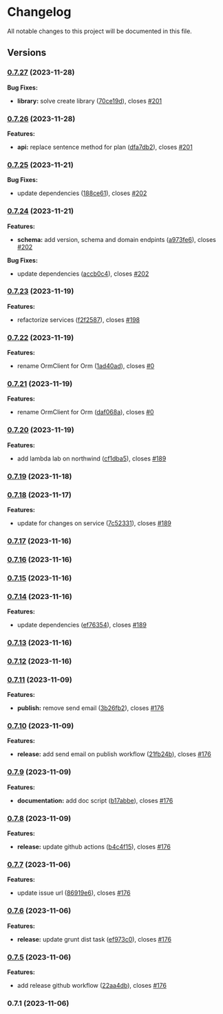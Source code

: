 # Changelog

All notable changes to this project will be documented in this file.

## Versions

### [0.7.27](https://github.com/FlavioLionelRita/lambdaorm-client-node/compare/v0.7.26...v0.7.27) (2023-11-28)

**Bug Fixes:**

* **library:** solve create library ([70ce19d](https://github.com/FlavioLionelRita/lambdaorm-client-node/commit/70ce19d2d829c8be4e4708e53838144d0c2f2127)), closes [#201](https://github.com/FlavioLionelRita/lambdaorm/issues/201)

### [0.7.26](https://github.com/FlavioLionelRita/lambdaorm-client-node/compare/v0.7.25...v0.7.26) (2023-11-28)

**Features:**

* **api:** replace sentence method for plan ([dfa7db2](https://github.com/FlavioLionelRita/lambdaorm-client-node/commit/dfa7db29d21e9aab7e628819a4134fa0d5ac1cb7)), closes [#201](https://github.com/FlavioLionelRita/lambdaorm/issues/201)

### [0.7.25](https://github.com/FlavioLionelRita/lambdaorm-client-node/compare/v0.7.24...v0.7.25) (2023-11-21)

**Bug Fixes:**

* update dependencies ([188ce61](https://github.com/FlavioLionelRita/lambdaorm-client-node/commit/188ce610080c6205bbab5139f537715370eb926d)), closes [#202](https://github.com/FlavioLionelRita/lambdaorm/issues/202)

### [0.7.24](https://github.com/FlavioLionelRita/lambdaorm-client-node/compare/v0.7.23...v0.7.24) (2023-11-21)

**Features:**

* **schema:** add version, schema and domain endpints ([a973fe6](https://github.com/FlavioLionelRita/lambdaorm-client-node/commit/a973fe6150f9655cdd1a6f9691072018e1616067)), closes [#202](https://github.com/FlavioLionelRita/lambdaorm/issues/202)

**Bug Fixes:**

* update dependencies ([accb0c4](https://github.com/FlavioLionelRita/lambdaorm-client-node/commit/accb0c4bb5c15f976b227d7a13e22c60b2857b48)), closes [#202](https://github.com/FlavioLionelRita/lambdaorm/issues/202)

### [0.7.23](https://github.com/FlavioLionelRita/lambdaorm-client-node/compare/v0.7.22...v0.7.23) (2023-11-19)

**Features:**

* refactorize services ([f2f2587](https://github.com/FlavioLionelRita/lambdaorm-client-node/commit/f2f2587fdc1652083c76cc0797e6c46d12a01ac1)), closes [#198](https://github.com/FlavioLionelRita/lambdaorm/issues/198)

### [0.7.22](https://github.com/FlavioLionelRita/lambdaorm-client-node/compare/v0.7.21...v0.7.22) (2023-11-19)

**Features:**

* rename OrmClient for Orm ([1ad40ad](https://github.com/FlavioLionelRita/lambdaorm-client-node/commit/1ad40ad6d316d56e72dfe699559201c5ba056197)), closes [#0](https://github.com/FlavioLionelRita/lambdaorm/issues/0)

### [0.7.21](https://github.com/FlavioLionelRita/lambdaorm-client-node/compare/v0.7.20...v0.7.21) (2023-11-19)

**Features:**

* rename OrmClient for Orm ([daf068a](https://github.com/FlavioLionelRita/lambdaorm-client-node/commit/daf068a2968cf0da7199732adaa05ff18f59d29c)), closes [#0](https://github.com/FlavioLionelRita/lambdaorm/issues/0)

### [0.7.20](https://github.com/FlavioLionelRita/lambdaorm-client-node/compare/v0.7.19...v0.7.20) (2023-11-19)

**Features:**

* add lambda lab on northwind ([cf1dba5](https://github.com/FlavioLionelRita/lambdaorm-client-node/commit/cf1dba516554fcebd4580f656d3b0c9452830aa3)), closes [#189](https://github.com/FlavioLionelRita/lambdaorm/issues/189)

### [0.7.19](https://github.com/FlavioLionelRita/lambdaorm-client-node/compare/v0.7.18...v0.7.19) (2023-11-18)

### [0.7.18](https://github.com/FlavioLionelRita/lambdaorm-client-node/compare/v0.7.17...v0.7.18) (2023-11-17)

**Features:**

* update for changes on service ([7c52331](https://github.com/FlavioLionelRita/lambdaorm-client-node/commit/7c523318e797aacdff9f1a79a1245efb909a637f)), closes [#189](https://github.com/FlavioLionelRita/lambdaorm/issues/189)

### [0.7.17](https://github.com/FlavioLionelRita/lambdaorm-client-node/compare/v0.7.16...v0.7.17) (2023-11-16)

### [0.7.16](https://github.com/FlavioLionelRita/lambdaorm-client-node/compare/v0.7.15...v0.7.16) (2023-11-16)

### [0.7.15](https://github.com/FlavioLionelRita/lambdaorm-client-node/compare/v0.7.14...v0.7.15) (2023-11-16)

### [0.7.14](https://github.com/FlavioLionelRita/lambdaorm-client-node/compare/v0.7.13...v0.7.14) (2023-11-16)

**Features:**

* update dependencies ([ef76354](https://github.com/FlavioLionelRita/lambdaorm-client-node/commit/ef76354acd0f52b1bd62753f3c8e0fac2476122f)), closes [#189](https://github.com/FlavioLionelRita/lambdaorm/issues/189)

### [0.7.13](https://github.com/FlavioLionelRita/lambdaorm-client-node/compare/v0.7.12...v0.7.13) (2023-11-16)

### [0.7.12](https://github.com/FlavioLionelRita/lambdaorm-client-node/compare/v0.7.11...v0.7.12) (2023-11-16)

### [0.7.11](https://github.com/FlavioLionelRita/lambdaorm-client-node/compare/v0.7.10...v0.7.11) (2023-11-09)

**Features:**

* **publish:** remove send email ([3b26fb2](https://github.com/FlavioLionelRita/lambdaorm-client-node/commit/3b26fb2a3999f623c48f9857546f37d2ca469ff2)), closes [#176](https://github.com/FlavioLionelRita/lambdaorm/issues/176)

### [0.7.10](https://github.com/FlavioLionelRita/lambdaorm-client-node/compare/v0.7.9...v0.7.10) (2023-11-09)

**Features:**

* **release:** add send email on publish workflow ([21fb24b](https://github.com/FlavioLionelRita/lambdaorm-client-node/commit/21fb24b1796eb461e4b7c9ddcac21071855c31d9)), closes [#176](https://github.com/FlavioLionelRita/lambdaorm/issues/176)

### [0.7.9](https://github.com/FlavioLionelRita/lambdaorm-client-node/compare/v0.7.8...v0.7.9) (2023-11-09)

**Features:**

* **documentation:** add doc script ([b17abbe](https://github.com/FlavioLionelRita/lambdaorm-client-node/commit/b17abbeac9c632b3d8664aa058c2fc73e7e4bc16)), closes [#176](https://github.com/FlavioLionelRita/lambdaorm/issues/176)

### [0.7.8](https://github.com/FlavioLionelRita/lambdaorm-client-node/compare/v0.7.7...v0.7.8) (2023-11-09)

**Features:**

* **release:** update github actions ([b4c4f15](https://github.com/FlavioLionelRita/lambdaorm-client-node/commit/b4c4f15dcdf39eb283931452ab53795475f4002f)), closes [#176](https://github.com/FlavioLionelRita/lambdaorm/issues/176)

### [0.7.7](https://github.com/FlavioLionelRita/lambdaorm-client-node/compare/v0.7.6...v0.7.7) (2023-11-06)

**Features:**

* update issue url ([86919e6](https://github.com/FlavioLionelRita/lambdaorm-client-node/commit/86919e66524ee6bea0f6e2cc9d717b7fb9c1abc2)), closes [#176](https://github.com/FlavioLionelRita/lambdaorm/issues/176)

### [0.7.6](https://github.com/FlavioLionelRita/lambdaorm-client-node/compare/v0.7.5...v0.7.6) (2023-11-06)

**Features:**

* **release:** update grunt dist task ([ef973c0](https://github.com/FlavioLionelRita/lambdaorm-client-node/commit/ef973c0967458bfbdbc2e2cfbde2bacc571ae82d)), closes [#176](https://github.com/FlavioLionelRita/lambdaorm/issues/176)

### [0.7.5](https://github.com/FlavioLionelRita/lambdaorm-client-node/compare/v0.7.4...v0.7.5) (2023-11-06)

**Features:**

* add release github workflow ([22aa4db](https://github.com/FlavioLionelRita/lambdaorm/commit/22aa4dba0c22578f80bb95a4f04ae5a4f3e8da0d)), closes [#176](https://github.com/FlavioLionelRita/lambdaorm/issues/176)

### 0.7.1 (2023-11-06)
